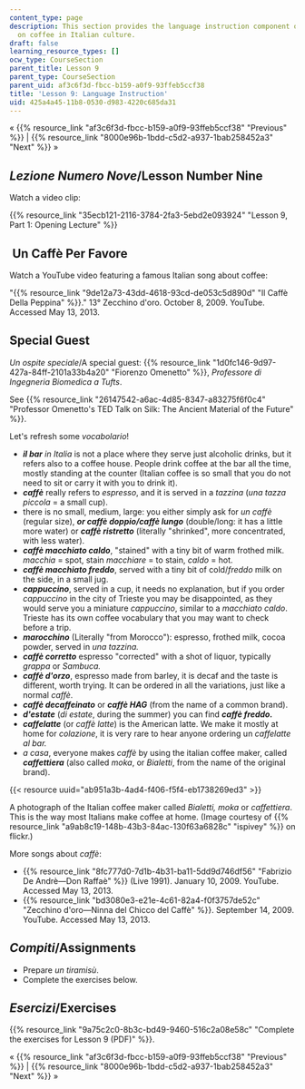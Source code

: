 ```yaml
---
content_type: page
description: This section provides the language instruction component of a lesson
  on coffee in Italian culture.
draft: false
learning_resource_types: []
ocw_type: CourseSection
parent_title: Lesson 9
parent_type: CourseSection
parent_uid: af3c6f3d-fbcc-b159-a0f9-93ffeb5ccf38
title: 'Lesson 9: Language Instruction'
uid: 425a4a45-11b8-0530-d983-4220c685da31
---
```

« {{% resource_link "af3c6f3d-fbcc-b159-a0f9-93ffeb5ccf38" "Previous" %}} | {{% resource_link "8000e96b-1bdd-c5d2-a937-1bab258452a3" "Next" %}} »

## *Lezione Numero Nove*/Lesson Number Nine

Watch a video clip:

{{% resource_link "35ecb121-2116-3784-2fa3-5ebd2e093924" "Lesson 9, Part 1: Opening Lecture" %}}

##  **Un Caffè Per Favore**

Watch a YouTube video featuring a famous Italian song about coffee:

"{{% resource_link "9de12a73-43dd-4618-93cd-de053c5d890d" "Il Caffè Della Peppina" %}}." 13° Zecchino d'oro. October 8, 2009. YouTube. Accessed May 13, 2013.

## Special Guest

*Un ospite speciale*/A special guest: {{% resource_link "1d0fc146-9d97-427a-84ff-2101a33b4a20" "Fiorenzo Omenetto" %}}, *Professore di Ingegneria Biomedica a Tufts*.

See {{% resource_link "26147542-a6ac-4d85-8347-a83275f6f0c4" "Professor Omenetto's TED Talk on Silk: The Ancient Material of the Future" %}}.

Let's refresh some *vocabolario*!

- ***il bar*** *in Italia* is not a place where they serve just alcoholic drinks, but it refers also to a coffee house. People drink coffee at the bar all the time, mostly standing at the counter (Italian coffee is so small that you do not need to sit or carry it with you to drink it).
- ***caffè*** really refers to *espresso*, and it is served in a *tazzina* (*una tazza piccola* = a small cup).
- there is no small, medium, large: you either simply ask for *un caffè* (regular size), ***or caffè doppio/caffè lungo*** (double/long: it has a little more water) or ***caffè ristretto*** (literally "shrinked", more concentrated, with less water).
- ***caffè macchiato caldo***, "stained" with a tiny bit of warm frothed milk. *macchia* = spot, stain *macchiare* = to stain, *caldo* = hot.
- ***caffè macchiato freddo***, served with a tiny bit of cold/*freddo* milk on the side, in a small jug.
- ***cappuccino***, served in a cup, it needs no explanation, but if you order *cappuccino* in the city of Trieste you may be disappointed, as they would serve you a miniature *cappuccino*, similar to a *macchiato caldo*. Trieste has its own coffee vocabulary that you may want to check before a trip.
- ***marocchino*** (Literally "from Morocco"): espresso, frothed milk, cocoa powder, served in *una tazzina.*
- ***caffè corretto*** espresso "corrected" with a shot of liquor, typically *grappa* or *Sambuca.*
- ***caffè d'orzo***, espresso made from barley, it is decaf and the taste is different, worth trying. It can be ordered in all the variations, just like a normal *caffè*.
- ***caffè decaffeinato*** or ***caffè HAG*** (from the name of a common brand).
- ***d'estate*** (*di estate*, during the summer) you can find ***caffè freddo.***
- ***caffelatte*** (or *caffè latte*) is the American latte. We make it mostly at home for *colazione*, it is very rare to hear anyone ordering un *caffelatte al bar.*
- *a casa*, everyone makes *caffè* by using the italian coffee maker, called ***caffettiera*** (also called *moka*, or *Bialetti*, from the name of the original brand).

{{< resource uuid="ab951a3b-4ad4-f406-f5f4-eb1738269ed3" >}}

A photograph of the Italian coffee maker called *Bialetti, moka* or *caffettiera*. This is the way most Italians make coffee at home. (Image courtesy of {{% resource_link "a9ab8c19-148b-43b3-84ac-130f63a6828c" "ispivey" %}} on flickr.)

More songs about *caffè*:

- {{% resource_link "8fc777d0-7d1b-4b31-ba11-5dd9d746df56" "Fabrizio De Andrè—Don Raffaè" %}} (Live 1991). January 10, 2009. YouTube. Accessed May 13, 2013.
- {{% resource_link "bd3080e3-e21e-4c61-82a4-f0f3757de52c" "Zecchino d'oro—Ninna del Chicco del Caffè" %}}. September 14, 2009. YouTube. Accessed May 13, 2013.

## *Compiti*/Assignments

- Prepare *un tiramisù*.
- Complete the exercises below.

## *Esercizi*/Exercises

{{% resource_link "9a75c2c0-8b3c-bd49-9460-516c2a08e58c" "Complete the exercises for Lesson 9 (PDF)" %}}.

« {{% resource_link "af3c6f3d-fbcc-b159-a0f9-93ffeb5ccf38" "Previous" %}} | {{% resource_link "8000e96b-1bdd-c5d2-a937-1bab258452a3" "Next" %}} »